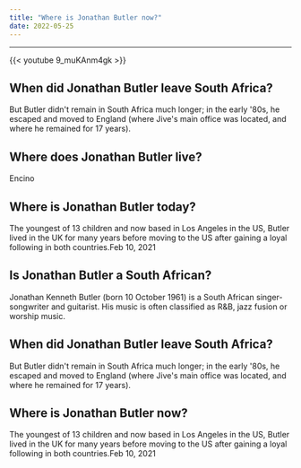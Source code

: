 ```yaml
---
title: "Where is Jonathan Butler now?"
date: 2022-05-25
---
```


---
{{< youtube 9_muKAnm4gk >}}
## When did Jonathan Butler leave South Africa?
But Butler didn't remain in South Africa much longer; in the early '80s, he escaped and moved to England (where Jive's main office was located, and where he remained for 17 years).

## Where does Jonathan Butler live?
Encino

## Where is Jonathan Butler today?
The youngest of 13 children and now based in Los Angeles in the US, Butler lived in the UK for many years before moving to the US after gaining a loyal following in both countries.Feb 10, 2021

## Is Jonathan Butler a South African?
Jonathan Kenneth Butler (born 10 October 1961) is a South African singer-songwriter and guitarist. His music is often classified as R&B, jazz fusion or worship music.

## When did Jonathan Butler leave South Africa?
But Butler didn't remain in South Africa much longer; in the early '80s, he escaped and moved to England (where Jive's main office was located, and where he remained for 17 years).

## Where is Jonathan Butler now?
The youngest of 13 children and now based in Los Angeles in the US, Butler lived in the UK for many years before moving to the US after gaining a loyal following in both countries.Feb 10, 2021

